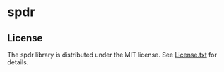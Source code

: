 # spdr

## License

The spdr library is distributed under the MIT license. See [License.txt](License.txt)
for details.
